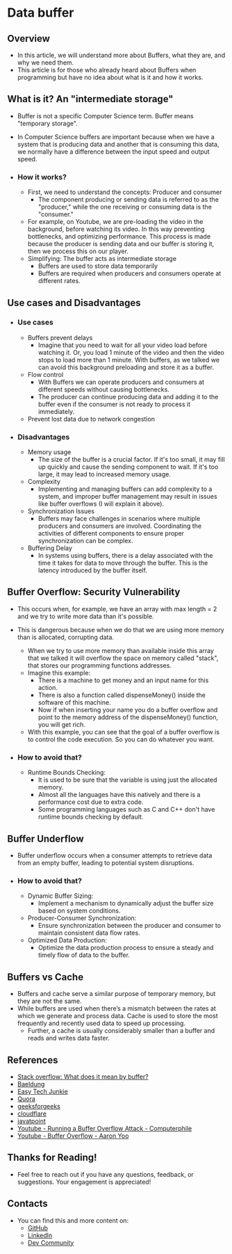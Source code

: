 # Data buffer

## Overview

- In this article, we will understand more about Buffers, what they are, and why we need them.
- This article is for those who already heard about Buffers when programming but have no idea about what is it and how it works.

## What is it? An "intermediate storage"

- Buffer is not a specific Computer Science term. Buffer means "temporary storage".
- In Computer Science buffers are important because when we have a system that is producing data and another that is consuming this data, we normally have a difference between the input speed and output speed.

- ### How it works?

  - First, we need to understand the concepts: Producer and consumer
    - The component producing or sending data is referred to as the "producer," while the one receiving or consuming data is the "consumer."
  - For example, on Youtube, we are pre-loading the video in the background, before watching its video. In this way preventing bottlenecks, and optimizing performance. This process is made because the producer is sending data and our buffer is storing it, then we process this on our player.
  - Simplifying: The buffer acts as intermediate storage
    - Buffers are used to store data temporarily
    - Buffers are required when producers and consumers operate at different rates.

## Use cases and Disadvantages

- ### Use cases

  - Buffers prevent delays
    - Imagine that you need to wait for all your video load before watching it. Or, you load 1 minute of the video and then the video stops to load more than 1 minute. With buffers, as we talked we can avoid this background preloading and store it as a buffer.
  - Flow control
    - With Buffers we can operate producers and consumers at different speeds without causing bottlenecks.
    - The producer can continue producing data and adding it to the buffer even if the consumer is not ready to process it immediately.
  - Prevent lost data due to network congestion

- ### Disadvantages

  - Memory usage
    - The size of the buffer is a crucial factor. If it's too small, it may fill up quickly and cause the sending component to wait. If it's too large, it may lead to increased memory usage.
  - Complexity
    - Implementing and managing buffers can add complexity to a system, and improper buffer management may result in issues like buffer overflows (I will explain it above).
  - Synchronization Issues
    - Buffers may face challenges in scenarios where multiple producers and consumers are involved. Coordinating the activities of different components to ensure proper synchronization can be complex.
  - Buffering Delay
    - In systems using buffers, there is a delay associated with the time it takes for data to move through the buffer. This is the latency introduced by the buffer itself.

## Buffer Overflow: Security Vulnerability

- This occurs when, for example, we have an array with max length = 2 and we try to write more data than it's possible.
- This is dangerous because when we do that we are using more memory than is allocated, corrupting data.

  - When we try to use more memory than available inside this array that we talked it will overflow the space on memory called "stack", that stores our programming functions addresses.
  - Imagine this example:
    - There is a machine to get money and an input name for this action.
    - There is also a function called dispenseMoney() inside the software of this machine.
    - Now if when inserting your name you do a buffer overflow and point to the memory address of the dispenseMoney() function, you will get rich.
  - With this example, you can see that the goal of a buffer overflow is to control the code execution. So you can do whatever you want.

- ### How to avoid that?
  - Runtime Bounds Checking:
    - It is used to be sure that the variable is using just the allocated memory.
    - Almost all the languages have this natively and there is a performance cost due to extra code.
    - Some programming languages such as C and C++ don't have runtime bounds checking by default.

## Buffer Underflow

- Buffer underflow occurs when a consumer attempts to retrieve data from an empty buffer, leading to potential system disruptions.

- ### How to avoid that?
  - Dynamic Buffer Sizing:
    - Implement a mechanism to dynamically adjust the buffer size based on system conditions.
  - Producer-Consumer Synchronization:
    - Ensure synchronization between the producer and consumer to maintain consistent data flow rates.
  - Optimized Data Production:
    - Optimize the data production process to ensure a steady and timely flow of data to the buffer.

## Buffers vs Cache

- Buffers and cache serve a similar purpose of temporary memory, but they are not the same.
- While buffers are used when there’s a mismatch between the rates at which we generate and process data. Cache is used to store the most frequently and recently used data to speed up processing.
  - Further, a cache is usually considerably smaller than a buffer and reads and writes data faster.

## References

- [Stack overflow: What does it mean by buffer?](https://stackoverflow.com/questions/648309/what-does-it-mean-by-buffer)
- [Baeldung](https://www.baeldung.com/cs/buffer)
- [Easy Tech Junkie](https://www.easytechjunkie.com/what-is-a-data-buffer.htm)
- [Quora](https://www.quora.com/What-is-meant-by-buffering-of-data)
- [geeksforgeeks](https://www.geeksforgeeks.org/buffering-in-computer-network/)
- [cloudflare](https://www.cloudflare.com/pt-br/learning/video/what-is-buffering/)
- [javatpoint](https://www.javatpoint.com/buffering-in-operating-system)
- [Youtube - Running a Buffer Overflow Attack - Computerphile](https://www.youtube.com/watch?v=1S0aBV-Waeo)
- [Youtube - Buffer Overflow - Aaron Yoo](https://www.youtube.com/watch?v=AD-iXWANggo)

## Thanks for Reading!

- Feel free to reach out if you have any questions, feedback, or suggestions. Your engagement is appreciated!

## Contacts

- You can find this and more content on:
  - [GitHub](https://github.com/godinhojoao)
  - [LinkedIn](https://www.linkedin.com/in/joaogodinhoo/)
  - [Dev Community](https://dev.to/godinhojoao)
